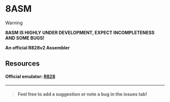 # 8ASM

> [!WARNING]
> **8ASM IS HIGHLY UNDER DEVELOPMENT, EXPECT INCOMPLETENESS
> AND SOME BUGS!**

**An official R828v2 Assembler**

## Resources
#### Official emulator: [R828](https://github.com/Moonix1/R828)

---

> #### Feel free to add a suggestion or note a bug in the issues tab!
